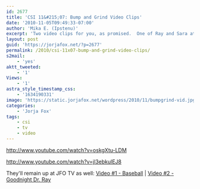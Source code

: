 ```yaml
---
id: 2677
title: 'CSI 11&#215;07: Bump and Grind Video Clips'
date: '2010-11-05T09:49:33-07:00'
author: 'Mika E. (Ipstenu)'
excerpt: 'Two video clips for you, as promised.  One of Ray and Sara at the end of the episode (and the reason this ep got four stars), and one of Sara and Super Dave.'
layout: post
guid: 'https://jorjafox.net/?p=2677'
permalink: /2010/csi-11x07-bump-and-grind-video-clips/
s2mail:
    - 'yes'
aktt_tweeted:
    - '1'
Views:
    - '1'
astra_style_timestamp_css:
    - '1634190331'
image: 'https://static.jorjafox.net/wordpress/2010/11/bumpgrind-vid.jpg'
categories:
    - 'Jorja Fox'
tags:
    - csi
    - tv
    - video
---
```


http://www.youtube.com/watch?v=oskgXtu-LDM

http://www.youtube.com/watch?v=jl3ebkulEJ8

They'll remain up at JFO TV as well: <a href="https://jorjafox.net/videos/post/csi-11x07-bump-and-grind">Video #1 - Baseball</a> | <a href="https://jorjafox.net/videos/post/csi-11x07-bump-and-grind-2/">Video #2 - Goodnight Dr. Ray</a>